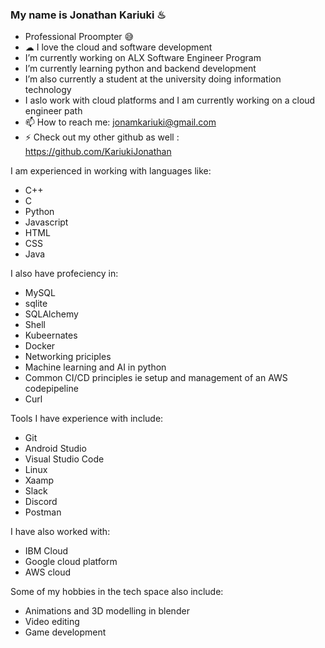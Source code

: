 ### My name is Jonathan Kariuki ♨

<!--
**JonathanSecondGithub/JonathanSecondGithub** is a ✨ _special_ ✨ repository because its `README.md` (this file) appears on your GitHub profile.

Here are some ideas to get you started:

- 🔭 I’m currently working on ...
- 🌱 I’m currently learning ...
- 👯 I’m looking to collaborate on ...
- 🤔 I’m looking for help with ...
- 💬 Ask me about ...
- 📫 How to reach me: ...
- 😄 Pronouns: ...
- ⚡ Fun fact: ...
-->


- Professional Proompter 😅
- ☁ I love the cloud and software development
- I’m currently working on ALX Software Engineer Program
- I’m currently learning python and backend development
- I’m also currently a student at the university doing information technology
- I aslo work with cloud platforms and I am currently working on a cloud engineer path
- 📫 How to reach me: jonamkariuki@gmail.com
- ⚡ Check out my other github as well : https://github.com/KariukiJonathan


I am experienced in working with languages like:
- C++
- C
- Python
- Javascript
- HTML
- CSS
- Java

I also have profeciency in:
- MySQL 
- sqlite
- SQLAlchemy
- Shell
- Kubeernates
- Docker
- Networking priciples
- Machine learning and AI in python
- Common CI/CD principles ie setup and management of an AWS codepipeline
- Curl

Tools I have experience with include:
- Git
- Android Studio
- Visual Studio Code
- Linux
- Xaamp
- Slack
- Discord
- Postman

I have also worked with:
- IBM Cloud
- Google cloud platform
- AWS cloud

Some of my hobbies in the tech space also include:
- Animations and 3D modelling in blender
- Video editing
- Game development
